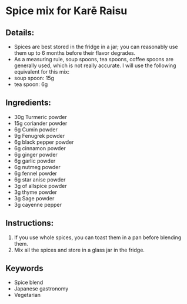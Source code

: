 # Spice mix for Karē Raisu

## Details:
* Spices are best stored in the fridge in a jar; you can reasonably use them up to 6 months before their flavor degrades.
* As a measuring rule, soup spoons, tea spoons, coffee spoons are generally used, which is not really accurate. I will use the following equivalent for this mix:
 * soup spoon: 15g
 * tea spoon: 6g

## Ingredients:
* 30g Turmeric powder
* 15g coriander powder
* 6g Cumin powder
* 9g Fenugrek powder
* 6g black pepper powder
* 6g cinnamon powder
* 6g ginger powder
* 6g garlic powder
* 6g nutmeg powder
* 6g fennel powder
* 6g star anise powder
* 3g of allspice powder
* 3g thyme powder
* 3g Sage powder
* 3g cayenne pepper


## Instructions:
1. If you use whole spices, you can toast them in a pan before blending them.
1. Mix all the spices and store in a glass jar in the fridge.

## Keywords
* Spice blend
* Japanese gastronomy
* Vegetarian
